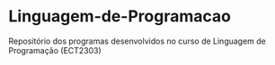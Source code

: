 # Linguagem-de-Programacao
Repositório dos programas desenvolvidos no curso de Linguagem de Programação (ECT2303)
